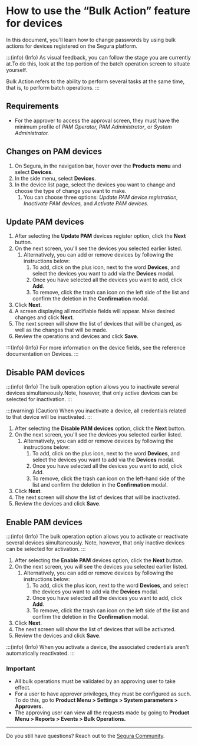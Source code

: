 # How to use the “Bulk Action” feature for devices

In this document, you'll learn how to change passwords by using bulk actions for devices registered on the Segura platform.

:::(info) (Info)
As visual feedback, you can follow the stage you are currently at.To do this, look at the top portion of the batch operation screen to situate yourself.

Bulk Action refers to the ability to perform several tasks at the same time, that is, to perform batch operations.
:::

## Requirements

* For the approver to access the approval screen, they must have the minimum profile of *PAM Operator, PAM Administrator*, or *System Administrator.*

## Changes on PAM devices

1. On Segura, in the navigation bar, hover over the **Products menu** and select **Devices**.
2. In the side menu, select **Devices**.
3. In the device list page, select the devices you want to change and choose the type of change you want to make.
   1. You can choose three options: *Update PAM device registration, Inactivate PAM devices,* and *Activate PAM devices.*

## Update PAM devices

1. After selecting the **Update PAM** devices register option, click the **Next** button.
2. On the next screen, you'll see the devices you selected earlier listed.
   1. Alternatively, you can add or remove devices by following the instructions below:
      1. To add, click on the plus icon, next to the word **Devices**, and select the devices you want to add via the **Devices** modal.
      2. Once you have selected all the devices you want to add, click **Add**.
      3. To remove, click the trash can icon on the left side of the list and confirm the deletion in the **Confirmation** modal.
3. Click **Next**.
4. A screen displaying all modifiable fields will appear. Make desired changes and click **Next**.
5. The next screen will show the list of devices that will be changed, as well as the changes that will be made.
6. Review the operations and devices and click **Save**.

:::(Info) (Info)
For more information on the device fields, see the reference documentation on Devices.
:::

## Disable PAM devices

:::(info) (Info)
The bulk operation option allows you to inactivate several devices simultaneously.Note, however, that only active devices can be selected for inactivation.
:::

:::(warning) (Caution)
When you inactivate a device, all credentials related to that device will be inactivated.
:::

1. After selecting the **Disable PAM devices** option, click the **Next** button.
2. On the next screen, you'll see the devices you selected earlier listed.
   1. Alternatively, you can add or remove devices by following the instructions below:
      1. To add, click on the plus icon, next to the word **Devices**, and select the devices you want to add via the **Devices** modal.
      2. Once you have selected all the devices you want to add, click Add.
      3. To remove, click the trash can icon on the left-hand side of the list and confirm the deletion in the **Confirmation** modal.
3. Click **Next**.
4. The next screen will show the list of devices that will be inactivated.
5. Review the devices and click **Save**.

## Enable PAM devices

:::(info) (Info)
The bulk operation option allows you to activate or reactivate several devices simultaneously. Note, however, that only inactive devices can be selected for activation.
:::

1. After selecting the **Enable PAM** devices option, click the **Next** button.
2. On the next screen, you will see the devices you selected earlier listed.
    1. Alternatively, you can add or remove devices by following the instructions below:
        1. To add, click the plus icon, next to the word **Devices**, and select the devices you want to add via the **Devices** modal.
        2. Once you have selected all the devices you want to add, click **Add**.
        3. To remove, click the trash can icon on the left side of the list and confirm the deletion in the **Confirmation** modal.
3. Click **Next**.
4. The next screen will show the list of devices that will be activated.
5. Review the devices and click **Save**.

:::(info) (Info)
When you activate a device, the associated credentials aren't automatically reactivated.
:::

### Important

* All bulk operations must be validated by an approving user to take effect.
* For a user to have approver privileges, they must be configured as such. To do this, go to **Product Menu > Settings > System parameters > Approvers.**
* The approving user can view all the requests made by going to **Product Menu > Reports > Events > Bulk Operations.**

---

Do you still have questions? Reach out to the [Segura Community](https://community.Segura.io/).